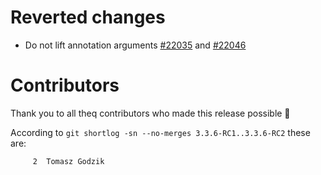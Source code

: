 # Reverted changes

- Do not lift annotation arguments [#22035](https://github.com/scala/scala3/pull/22035) and [#22046](https://github.com/scala/scala3/pull/22046)

# Contributors

Thank you to all theq contributors who made this release possible 🎉

According to `git shortlog -sn --no-merges 3.3.6-RC1..3.3.6-RC2` these are:

```
     2  Tomasz Godzik
```
